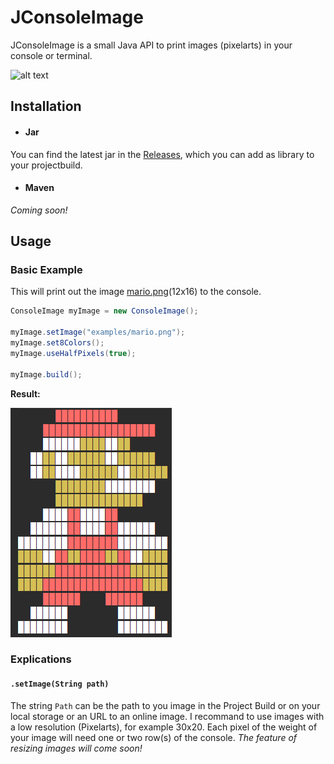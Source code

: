 # JConsoleImage
JConsoleImage is a small Java API to print images (pixelarts) in your console or terminal.

![alt text](https://github.com/EweLoHD/JConsoleImage/tree/master/examples/mario_output.png)

## Installation
- #### Jar
You can find the latest jar in the [Releases](https://github.com/EweLoHD/JConsoleImage/releases), which you can add as library to your projectbuild.

- #### Maven 
*Coming soon!*

## Usage
### Basic Example
This will print out the image [mario.png](examples/mario.png)(12x16) to the console.

```java        
ConsoleImage myImage = new ConsoleImage();
  
myImage.setImage("examples/mario.png");
myImage.set8Colors();
myImage.useHalfPixels(true);
   
myImage.build();
```
**Result:** 

![/examples/mario.png](./examples/mario_output_full.png)

### Explications 
#### `.setImage(String path)`
The string `Path` can be the path to you image in the Project Build or on your local storage or an URL to an online image.
I recommand to use images with a low resolution (Pixelarts), for example 30x20. Each pixel of the weight of your image will need one or two row(s) of the console. *The feature of resizing images will come soon!*

